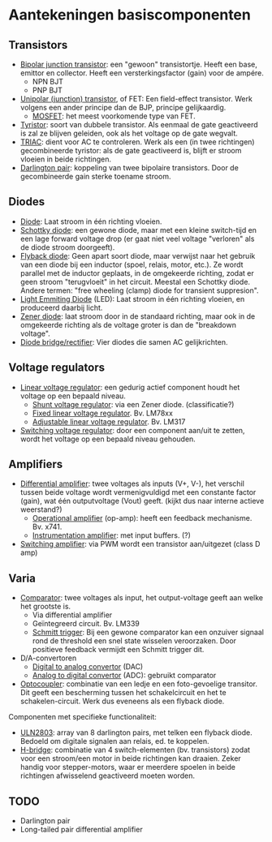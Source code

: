 Aantekeningen basiscomponenten
==============================

Transistors
-----------

* [Bipolar junction transistor](http://en.wikipedia.org/wiki/Bipolar_junction_transistor): een "gewoon" transistortje. Heeft een base, emittor en collector. Heeft een versterkingsfactor (gain) voor de ampére. 
    * NPN BJT
    * PNP BJT
* [Unipolar (junction) transistor](http://en.wikipedia.org/wiki/Field_effect_transistor), of FET: Een field-effect transistor. Werk volgens een ander principe dan de BJP, principe gelijkaardig.
    * [MOSFET](http://en.wikipedia.org/wiki/MOSFET): het meest voorkomende type van FET. 
* [Tyristor](http://en.wikipedia.org/wiki/Thyristor): soort van dubbele transistor. Als eenmaal de gate geactiveerd is zal ze blijven geleiden, ook als het voltage op de gate wegvalt.
* [TRIAC](http://en.wikipedia.org/wiki/TRIAC): dient voor AC te controleren. Werk als een (in twee richtingen) gecombineerde tyristor: als de gate geactiveerd is, blijft er stroom vloeien in beide richtingen.
* [Darlington pair](http://en.wikipedia.org/wiki/Darlington_transistor): koppeling van twee bipolaire transistors. Door de gecombineerde gain sterke toename stroom. 

Diodes
------

* [Diode](http://en.wikipedia.org/wiki/Diode): Laat stroom in één richting vloeien.
* [Schottky diode](http://en.wikipedia.org/wiki/Schottky_diode): een gewone diode, maar met een kleine switch-tijd en een lage forward voltage drop (er gaat niet veel voltage "verloren" als de diode stroom doorgeeft).
* [Flyback diode](http://en.wikipedia.org/wiki/Flyback_diode): Geen apart soort diode, maar verwijst naar het gebruik van een diode bij een inductor (spoel, relais, motor, etc.). Ze wordt parallel met de inductor geplaats, in de omgekeerde richting, zodat er geen stroom "terugvloeit" in het circuit. Meestal een Schottky diode. Andere termen: "free wheeling (clamp) diode for transient suppresion".
* [Light Emmiting Diode](http://en.wikipedia.org/wiki/Light-emitting_diode) (LED): Laat stroom in één richting vloeien, en produceerd daarbij licht.
* [Zener diode](http://en.wikipedia.org/wiki/Zener_diode): laat stroom door in de standaard richting, maar ook in de omgekeerde richting als de voltage groter is dan de "breakdown voltage".
* [Diode bridge/rectifier](http://en.wikipedia.org/wiki/Bridge_rectifier): Vier diodes die samen AC gelijkrichten.

Voltage regulators
------------------

* [Linear voltage regulator](http://en.wikipedia.org/wiki/Linear_regulator): een gedurig actief component houdt het voltage op een bepaald niveau.
    * [Shunt voltage regulator](http://en.wikipedia.org/wiki/Shunt_regulator): via een Zener diode. (classificatie?)
    * [Fixed linear voltage regulator](http://en.wikipedia.org/wiki/Linear_regulator#Fixed_regulators). Bv. LM78xx 
    * [Adjustable linear voltage regulator](http://en.wikipedia.org/wiki/Linear_regulator#Adjustable_regulators). Bv. LM317
* [Switching voltage regulator](http://en.wikipedia.org/wiki/Switched-mode_power_supply): door een component aan/uit te zetten, wordt het voltage op een bepaald niveau gehouden.

Amplifiers
----------

* [Differential amplifier](http://en.wikipedia.org/wiki/Differential_amplifier): twee voltages als inputs (V+, V-), het verschil tussen beide voltage wordt vermenigvuldigd met een constante factor (gain), wat één outputvoltage (Vout) geeft. (kijkt dus naar interne actieve weerstand?)
    * [Operational amplifier](http://en.wikipedia.org/wiki/Operational_amplifier) (op-amp): heeft een feedback mechanisme. Bv. x741.
    * [Instrumentation amplifier](http://en.wikipedia.org/wiki/Instrumentation_amplifier): met input buffers. (?)
* [Switching amplifier](http://en.wikipedia.org/wiki/Switching_amplifier): via PWM wordt een transistor aan/uitgezet (class D amp)

Varia
-----

* [Comparator](http://en.wikipedia.org/wiki/Comparator): twee voltages als input, het output-voltage geeft aan welke het grootste is.
    * Via differential amplifier 
    * Geïntegreerd circuit. Bv. LM339
    * [Schmitt trigger](http://en.wikipedia.org/wiki/Schmitt_trigger): Bij een gewone comparator kan een onzuiver signaal rond de threshold een snel state wisselen veroorzaken. Door positieve feedback vermijdt een Schmitt trigger dit.
* D/A-convertoren
    * [Digital to analog convertor](http://en.wikipedia.org/wiki/Digital-to-analog_converter) (DAC)
    * [Analog to digital convertor](http://en.wikipedia.org/wiki/Analog_to_digital_converter) (ADC): gebruikt comparator
* [Optocoupler](http://en.wikipedia.org/wiki/Optocoupler): combinatie van een ledje en een foto-gevoelige transitor. Dit geeft een bescherming tussen het schakelcircuit en het te schakelen-circuit. Werk dus eveneens als een flyback diode.

Componenten met specifieke functionaliteit:

* [ULN2803](http://www.datasheetcatalog.com/datasheets_pdf/U/L/N/2/ULN2803.shtml): array van 8 darlington pairs, met telken een flyback diode. Bedoeld om digitale signalen aan relais, ed. te koppelen. 
* [H-bridge](http://en.wikipedia.org/wiki/H-bridge): combinatie van 4 switch-elementen (bv. transistors) zodat voor een stroom/een motor in beide richtingen kan draaien. Zeker handig voor stepper-motors, waar er meerdere spoelen in beide richtingen afwisselend geactiveerd moeten worden. 

TODO
----

* Darlington pair
* Long-tailed pair differential amplifier

